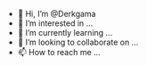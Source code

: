 - 👋 Hi, I’m @Derkgama
- 👀 I’m interested in ...
- 🌱 I’m currently learning ...
- 💞️ I’m looking to collaborate on ...
- 📫 How to reach me ...

<!---
Derkgama/Derkgama is a ✨ special ✨ repository because its `README.md` (this file) appears on your GitHub profile.
You can click the Preview link to take a look at your changes.
--->
